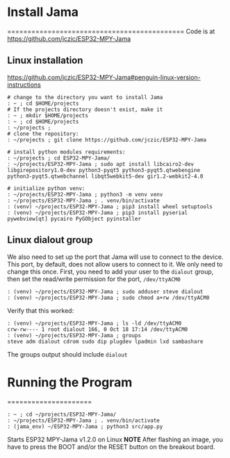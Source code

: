 # Install Jama
============================================
Code is at
https://github.com/jczic/ESP32-MPY-Jama 

## Linux installation
https://github.com/jczic/ESP32-MPY-Jama#penguin-linux-version-instructions

```
# change to the directory you want to install Jama
: ~ ; cd $HOME/projects
# If the projects directory doesn't exist, make it
: ~ ; mkdir $HOME/projects
: ~ ; cd $HOME/projects
: ~/projects ; 
# clone the repository:
: ~/projects ; git clone https://github.com/jczic/ESP32-MPY-Jama

# install python modules requirements:
: ~/projects ; cd ESP32-MPY-Jama/
: ~/projects/ESP32-MPY-Jama ; sudo apt install libcairo2-dev libgirepository1.0-dev python3-pyqt5 python3-pyqt5.qtwebengine python3-pyqt5.qtwebchannel libqt5webkit5-dev gir1.2-webkit2-4.0

# initialize python venv:
: ~/projects/ESP32-MPY-Jama ; python3 -m venv venv
: ~/projects/ESP32-MPY-Jama ; . venv/bin/activate
: (venv) ~/projects/ESP32-MPY-Jama ; pip3 install wheel setuptools
: (venv) ~/projects/ESP32-MPY-Jama ; pip3 install pyserial pywebview[qt] pycairo PyGObject pyinstaller
```
## Linux dialout group
We also need to set up the port that Jama will use to connect to the device. This port, by default, does not allow users to connect to it. 
We only need to change this once. 
First, you need to add your user to the `dialout` group, then set the read/write permission for the port, `/dev/ttyACM0`
```
: (venv) ~/projects/ESP32-MPY-Jama ; sudo adduser steve dialout
: (venv) ~/projects/ESP32-MPY-Jama ; sudo chmod a+rw /dev/ttyACM0
```
Verify that this worked:
```
: (venv) ~/projects/ESP32-MPY-Jama ; ls -ld /dev/ttyACM0
crw-rw---- 1 root dialout 166, 0 Oct 18 17:14 /dev/ttyACM0
: (venv) ~/projects/ESP32-MPY-Jama ; groups
steve adm dialout cdrom sudo dip plugdev lpadmin lxd sambashare
```
The groups output should include `dialout`

# Running the Program
=====================
```
: ~ ; cd ~/projects/ESP32-MPY-Jama/
: ~/projects/ESP32-MPY-Jama ; . venv/bin/activate
: (jama_env) ~/ESP32-MPY-Jama ; python3 src/app.py 
```
Starts ESP32 MPY-Jama v1.2.0 on Linux
**NOTE** After flashing an image, you have to press the BOOT and/or the RESET button on the breakout board.
